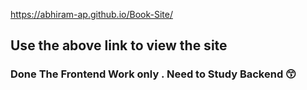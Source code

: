 https://abhiram-ap.github.io/Book-Site/
## Use the above link to view the site

### Done The Frontend Work only . Need to Study Backend 😙
